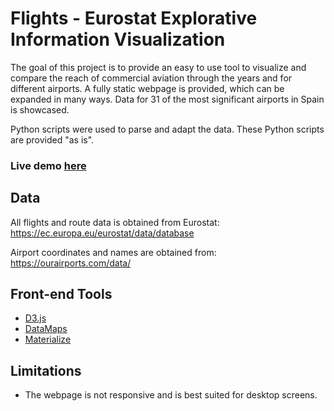 # Flights - Eurostat Explorative Information Visualization

The goal of this project is to provide an easy to use tool to visualize and compare the reach of commercial aviation through the years and for different airports. A fully static webpage is provided, which can be expanded in many ways. Data for 31 of the most significant airports in Spain is showcased.

Python scripts were used to parse and adapt the data. These Python scripts are provided "as is".

### Live demo [**here**](https://carlosbergillos.github.io/flights-eurostat-vis/ "Flights - Carlos Bergillos - Explorative Information Visualization")

## Data
All flights and route data is obtained from Eurostat:
https://ec.europa.eu/eurostat/data/database

Airport coordinates and names are obtained from:
https://ourairports.com/data/

## Front-end Tools
+ [D3.js](https://d3js.org/)
+ [DataMaps](https://datamaps.github.io/)
+ [Materialize](https://materializecss.com/)

## Limitations
+ The webpage is not responsive and is best suited for desktop screens.
